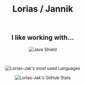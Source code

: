 <span align="center">

# Lorias / Jannik

&nbsp;

## I like working with...
![Java Shield](https://img.shields.io/badge/Java-informational?style=flat&logo=Java&logoColor=white&color=007396)

&nbsp;

![Lorias-Jak's most used Languages](https://github-readme-stats.vercel.app/api/top-langs?username=Lorias-Jak&show_icons=true&locale=en&layout=compact&theme=vue-dark)

![Lorias-Jak's GitHub Stats](https://github-readme-stats.vercel.app/api?username=Lorias-Jak&show_icons=true&locale=en&count_private=true&theme=vue-dark)
</span>

